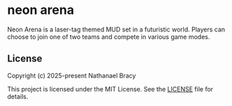 # neon arena

Neon Arena is a laser-tag themed MUD set in a futuristic world. Players can choose to join one of two teams and compete in various game modes.

## License

Copyright (c) 2025-present Nathanael Bracy

This project is licensed under the MIT License. See the [LICENSE](LICENSE) file for details.
